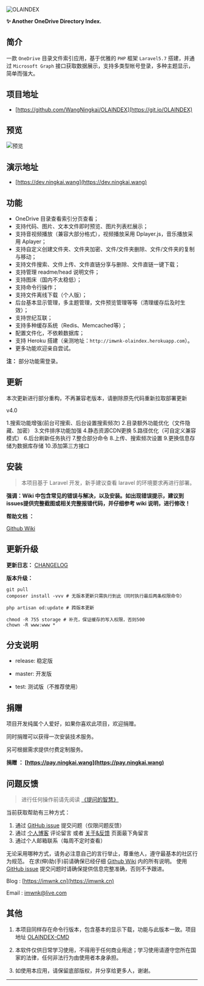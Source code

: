 ![OLAINDEX](https://i.loli.net/2018/12/20/5c1afb0e9a37b.jpg)

**✨ Another OneDrive Directory Index.**

## 简介

一款 `OneDrive` 目录文件索引应用，基于优雅的 `PHP` 框架 `Laravel5.7` 搭建，并通过 `Microsoft Graph` 接口获取数据展示，支持多类型帐号登录，多种主题显示，简单而强大。

## 项目地址

- [https://github.com/WangNingkai/OLAINDEX](https://git.io/OLAINDEX)

## 预览

![预览](https://i.loli.net/2018/11/11/5be82800ce8b5.png)
 
## 演示地址

- [https://dev.ningkai.wang](https://dev.ningkai.wang)

## 功能

- OneDrive 目录查看索引分页查看；
- 支持代码、图片、文本文件即时预览、图片列表栏展示；
- 支持音视频播放（兼容大部分格式），视频播放采用 Dplayer.js，音乐播放采用 Aplayer；
- 支持自定义创建文件夹、文件夹加密、文件/文件夹删除、文件/文件夹的复制与移动；
- 支持文件搜索、文件上传、文件直链分享与删除、文件直链一键下载；
- 支持管理 readme/head 说明文件；
- 支持图床（国内不太稳低）；
- 支持命令行操作；
- 支持文件离线下载（个人版）；
- 后台基本显示管理，多主题管理，文件预览管理等等（清理缓存后及时生效）；
- 支持世纪互联；
- 支持多种缓存系统（Redis、Memcached等）；
- 配置文件化，不依赖数据库；
- 支持 Heroku 搭建（亲测地址：`http://imwnk-olaindex.herokuapp.com`）。
- 更多功能欢迎亲自尝试。

**注：** 部分功能需登录。

## 更新

本次更新进行部分重构，不再兼容老版本，请删除原先代码重新拉取部署更新

v4.0

1.搜索功能增强(前台可搜索、后台设置搜索频次)
2.目录额外功能优化（文件隐藏、加密）
3.文件排序功能加强
4.静态资源CDN更换
5.路径优化（可自定义兼容模式）
6.后台刷新任务执行
7.整合部分命令
8.上传、搜索频次设置
9.更换信息存储为数据库存储
10.添加第三方接口

## 安装

> 本项目基于 Laravel 开发，新手建议查看 laravel 的环境要求再进行部署。

**强调：Wiki 中包含常见的错误与解决，以及安装。如出现错误提示，建议到issues提供完整截图或相关完整报错代码，并仔细参考 wiki 说明，进行修改！**

**帮助文档 ：**

[Github Wiki](https://github.com/WangNingkai/OLAINDEX/wiki)

## 更新升级

**更新日志：** [CHANGELOG](https://raw.githubusercontent.com/WangNingkai/OLAINDEX/master/CHANGELOG.md)

**版本升级：**

```
git pull 
composer install -vvv # 无版本更新只需执行到此（同时执行最后两条权限命令）

php artisan od:update # 跨版本更新

chmod -R 755 storage # 补充，保证缓存的写入权限，否则500
chown -R www:www *
```

## 分支说明

- release: 稳定版

- master: 开发版

- test: 测试版（不推荐使用）

## 捐赠

项目开发纯属个人爱好，如果你喜欢此项目，欢迎捐赠。

同时捐赠可以获得一次安装技术服务。

另可根据需求提供付费定制服务。

**捐赠 ： [https://pay.ningkai.wang](https://pay.ningkai.wang)**

## 问题反馈

> 进行任何操作前请先阅读 [《提问的智慧》](https://github.com/ruby-china/How-To-Ask-Questions-The-Smart-Way/blob/master/README-zh_CN.md)

当前获取帮助有三种方式：

1. 通过 [GitHub issue](https://github.com/WangNingkai/OLAINDEX/issues) 提交问题（仅限问题反馈）
2. 通过 [个人博客](https://imwnk.cn) 评论留言 或者 [关于&反馈](https://olaindex.ningkai.wang)  页面最下角留言
3. 通过个人邮箱联系（每周不定时查看）

无论采用哪种方式，请务必注意自己的言行举止，尊重他人，遵守最基本的社区行为规范。
在求(伸)助(手)前请确保已经仔细 [Github Wiki](https://github.com/WangNingkai/OLAINDEX/wiki) 内的所有说明。
使用 [GitHub issue](https://github.com/WangNingkai/OLAINDEX/issues) 提交问题时请确保提供信息完整准确，否则不予跟进。

Blog : [https://imwnk.cn](https://imwnk.cn)

Email : [imwnk@live.com](mailto:imwnk@live.com)

## 其他

1. 本项目同样存在命令行版本，包含基本的显示下载，功能与此版本一致。项目地址 [OLAINDEX-CMD](https://git.io/OLACMD)

2. 本软件仅供日常学习使用，不得用于任何商业用途；学习使用请遵守您所在国家的法律，任何非法行为由使用者本身承担。

3. 如使用本应用，请保留底部版权，并分享给更多人，谢谢。

---
